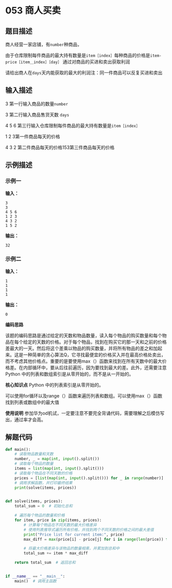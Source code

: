 # 053 商人买卖

## 题目描述

商人经营一家店铺，有`number`种商品，

由于仓库限制每件商品的最大持有数量是`item［index］`每种商品的价格是`item-price［item＿index］［day］` 通过对商品的买进和卖出获取利润

请给出商人在`days`天内能获取的最大的利润注：同一件商品可以反复买进和卖出

## 输入描述
3 第一行输入商品的数量`number`

3 第二行输入商品售货天数 `days`

4 5 6 第三行输入仓库限制每件商品的最大持有数量是`item［index］`

1 2 3第一件商品每天的价格

4 3 2 第二件商品每天的价格153第三件商品每天的价格

## 示例描述

### 示例一

**输入：**
```text
3
3
4 5 6
1 2 3
4 3 2
1 5 2
```

**输出：**
```text
32
```

### 示例二

**输入：**

```text
1
1
1
1
```

**输出：**
```text
0
```
**编码思路**

该题的编码思路是通过给定的天数和物品数量，读入每个物品的购买数量和每个物品在每个给定的天数的价格。对于每个物品，找到在购买它的那一天和之前的价格差最大的一天。然后将这个差乘以物品的购买数量，并将所有物品的差之和加起来。这是一种简单的贪心算法Q，它寻找最便宜的价格买入并在最高价格处卖出，而不考虑其他价格点。重要的是要使用max（）函数来找到在所有天数中的最大价格差。在内部循环中，要从后往前遍历，因为要找到最大的差。此外，还需要注意 Python 中的列表和数组索引是从零开始的，而不是从一开始的。

**核心知识点**
Python 中的列表索引是从零开始的。

可以使用for循环以及range（）函数来遍历列表和数组。可以使用max（）函数找到列表或数组中的最大值

**使用说明**
参加华为od机试，一定要注意不要完全背诵代码，需要理解之后模仿写出，通过率才会高。

## 解题代码

```python
def main():
    # 读取物品数量和天数
    number, _ = map(int, input().split())
    # 读取每个物品的数量
    items = list(map(int, input().split()))
    # 读取每个物品在不同天数的价格
    prices = [list(map(int, input().split())) for _ in range(number)]
    # 调用求解函数，并打印最终结果
    print(solve(items, prices))


def solve(items, prices):
    total_sum = 0  # 初始化总和

    # 遍历每个物品的数量和价格
    for item, price in zip(items, prices):
        # 计算每个物品在不同天数的最大价格差异
        # 使用列表推导式遍历所有价格，并找到两个不同天数的价格之间的最大差值
        print("Price list for current item:", price)
        max_diff = max(price[i] - price[j] for i in range(len(price)) for j in range(i) if i != j)

        # 将最大价格差异与该物品的数量相乘，并累加到总和中
        total_sum += item * max_diff

    return total_sum  # 返回总和


if __name__ == "__main__":
    main()  # 调用主函数

```

